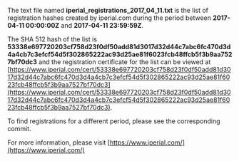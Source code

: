 The text file named **iperial_registrations_2017_04_11.txt** is the list of registration hashes created by iperial.com during the period between **2017-04-11 00:00:00Z** and **2017-04-11 23:59:59Z**.

The SHA 512 hash of the list is **53338e697720203cf758d23f0df50add81d3017d32d44c7abc6fc470d3d4a4cb7c3efcf54d5f302865222ac93d25ae81f6023fcb48ffcb5f3b9aa7527bf70dc3** and the registration certificate for the list can be viewed at [https://www.iperial.com/cert/53338e697720203cf758d23f0df50add81d3017d32d44c7abc6fc470d3d4a4cb7c3efcf54d5f302865222ac93d25ae81f6023fcb48ffcb5f3b9aa7527bf70dc3](https://www.iperial.com/cert/53338e697720203cf758d23f0df50add81d3017d32d44c7abc6fc470d3d4a4cb7c3efcf54d5f302865222ac93d25ae81f6023fcb48ffcb5f3b9aa7527bf70dc3).

To find registrations for a different period, please see the corresponding commit.

For more information, please visit [https://www.iperial.com/](https://www.iperial.com/)
